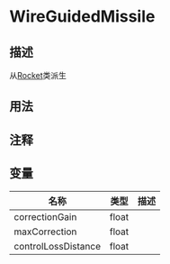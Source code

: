 # WireGuidedMissile
## 描述
从[Rocket](./Rocket.md)类派生
## 用法

## 注释

## 变量
| 名称 | 类型 | 描述 |
| ----------- | ----------- | ----------- |
| correctionGain  | float |  |  
| maxCorrection  | float |  |  
| controlLossDistance  | float |  |  
